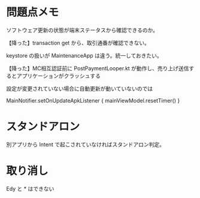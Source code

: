 # 問題点メモ

ソフトウェア更新の状態が端末ステータスから確認できるのか。

【降った】transaction get から、取引通番が確認できない。

keystore の扱いが MaintenanceApp は違う。統一しておきたい。

【降った】MC相互認証前に PostPaymentLooper.kt が動作し、売り上げ送信するとアプリケーションがクラッシュする


設定が変更されていない場合に自動更新が動いていないのでは

 MainNotifier.setOnUpdateApkListener {
     mainViewModel.resetTimer()
 }


# スタンドアロン

別アプリから Intent で起こされていなければスタンドアロン判定。

# 取り消し

Edy と * はできない

